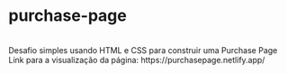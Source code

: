 # purchase-page
<br>
Desafio simples usando HTML e CSS para construir uma Purchase Page
<br>
Link para a visualização da página: https://purchasepage.netlify.app/
